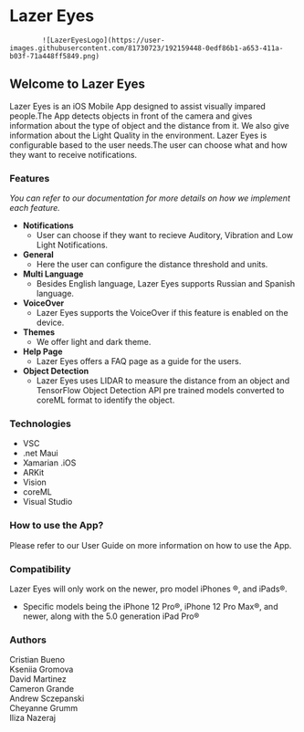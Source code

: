 # Lazer Eyes

			![LazerEyesLogo](https://user-images.githubusercontent.com/81730723/192159448-0edf86b1-a653-411a-b03f-71a448ff5849.png)
## __Welcome to Lazer Eyes__
Lazer Eyes is an iOS Mobile App designed to assist visually impared people.The App detects objects in front of the camera 
and gives information about the type of object and the distance from it. We also give information about the Light Quality in the environment.
Lazer Eyes is configurable based to the user needs.The user can choose what and how they want to receive notifications.

### __Features__
*You can refer to our documentation for more details on how we implement each feature.*
* __Notifications__
	* User can choose if they want to recieve Auditory, Vibration and Low Light Notifications.
* __General__
	* Here the user can configure the distance threshold and units.
* __Multi Language__
	* Besides English language, Lazer Eyes supports Russian and Spanish language.
* __VoiceOver__
	* Lazer Eyes supports the VoiceOver if this feature is enabled on the device.
* __Themes__
	* We offer light and dark theme.
* __Help Page__
	* Lazer Eyes offers a FAQ page as a guide for the users.
* __Object Detection__
	* Lazer Eyes uses LIDAR to measure the distance from an object and TensorFlow Object Detection API pre trained models converted to coreML format to identify the object.

### __Technologies__
* VSC
* .net Maui
* Xamarian .iOS
* ARKit 
* Vision
* coreML
* Visual Studio

### __How to use the App?__
Please refer to our User Guide on more information on how to use the App. 

### __Compatibility__
Lazer Eyes will only work on the newer, pro model iPhones &reg;, and iPads&reg;.  
* Specific models being the iPhone 12 Pro&reg;, iPhone 12 Pro Max&reg;, and newer, along with the 5.0 generation iPad Pro&reg;

### __Authors__
Cristian Bueno\
Kseniia Gromova\
David Martinez\
Cameron Grande\
Andrew Sczepanski\
Cheyanne Grumm\
Iliza Nazeraj


          
